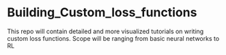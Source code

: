 # Building_Custom_loss_functions
This repo will contain detailed and more visualized tutorials on writing custom loss functions. Scope will be ranging from basic neural networks to RL
